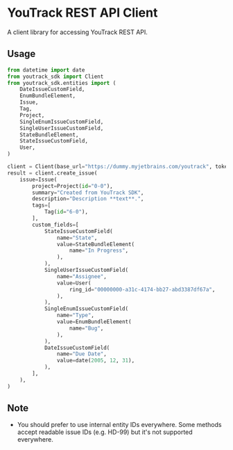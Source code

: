 # YouTrack REST API Client

A client library for accessing YouTrack REST API.

## Usage

```python
from datetime import date
from youtrack_sdk import Client
from youtrack_sdk.entities import (
    DateIssueCustomField,
    EnumBundleElement,
    Issue,
    Tag,
    Project,
    SingleEnumIssueCustomField,
    SingleUserIssueCustomField,
    StateBundleElement,
    StateIssueCustomField,
    User,
)

client = Client(base_url="https://dummy.myjetbrains.com/youtrack", token="dummy")
result = client.create_issue(
    issue=Issue(
        project=Project(id="0-0"),
        summary="Created from YouTrack SDK",
        description="Description **text**.",
        tags=[
            Tag(id="6-0"),
        ],
        custom_fields=[
            StateIssueCustomField(
                name="State",
                value=StateBundleElement(
                    name="In Progress",
                ),
            ),
            SingleUserIssueCustomField(
                name="Assignee",
                value=User(
                    ring_id="00000000-a31c-4174-bb27-abd3387df67a",
                ),
            ),
            SingleEnumIssueCustomField(
                name="Type",
                value=EnumBundleElement(
                    name="Bug",
                ),
            ),
            DateIssueCustomField(
                name="Due Date",
                value=date(2005, 12, 31),
            ),
        ],
    ),
)
```

## Note

- You should prefer to use internal entity IDs everywhere. Some methods accept readable issue IDs (e.g. HD-99) but it's not supported everywhere.
